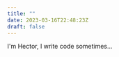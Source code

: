 ```yaml
---
title: ""
date: 2023-03-16T22:48:23Z
draft: false
---
```


I'm Hector, I write code sometimes...
<script src="https://cdn.jsdelivr.net/npm/p5@1.4.0/lib/p5.js"></script> <!-- load p5.js from CDN--> 
<link rel="stylesheet" href="css/index.css">
<script src="/scripts/index_background.js"></script>
